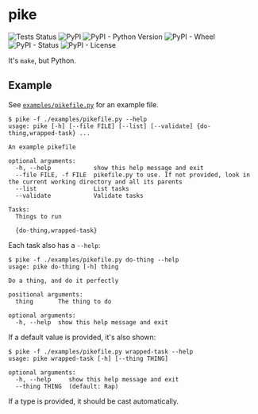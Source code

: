 # pike

![Tests Status](https://github.com/RealOrangeOne/pike/workflows/CI/badge.svg)
![PyPI](https://img.shields.io/pypi/v/pike-tasks.svg)
![PyPI - Python Version](https://img.shields.io/pypi/pyversions/pike-tasks.svg)
![PyPI - Wheel](https://img.shields.io/pypi/wheel/pike-tasks.svg)
![PyPI - Status](https://img.shields.io/pypi/status/pike-tasks.svg)
![PyPI - License](https://img.shields.io/pypi/l/pike-tasks.svg)

It's `make`, but Python.

## Example

See [`examples/pikefile.py`](examples/pikefile.py) for an example file.

```
$ pike -f ./examples/pikefile.py --help
usage: pike [-h] [--file FILE] [--list] [--validate] {do-thing,wrapped-task} ...

An example pikefile

optional arguments:
  -h, --help            show this help message and exit
  --file FILE, -f FILE  pikefile.py to use. If not provided, look in the current working directory and all its parents
  --list                List tasks
  --validate            Validate tasks

Tasks:
  Things to run

  {do-thing,wrapped-task}
```

Each task also has a `--help`:

```
$ pike -f ./examples/pikefile.py do-thing --help
usage: pike do-thing [-h] thing

Do a thing, and do it perfectly

positional arguments:
  thing       The thing to do

optional arguments:
  -h, --help  show this help message and exit
```

If a default value is provided, it's also shown:

```
$ pike -f ./examples/pikefile.py wrapped-task --help
usage: pike wrapped-task [-h] [--thing THING]

optional arguments:
  -h, --help     show this help message and exit
  --thing THING  (default: Rap)
```

If a type is provided, it should be cast automatically.
